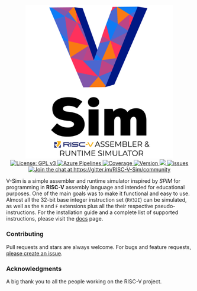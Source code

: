 <p align="center">
  <img src="./docs/assets/images/logo.png" alt="V-Sim" width="400"><br>
  <a href="https://github.com/andrescv/V-Sim/blob/master/LICENSE">
    <img src="https://img.shields.io/badge/License-GPL%20v3-blue.svg" alt="License: GPL v3">
  </a>
  <a href="https://dev.azure.com/andrescv/V-Sim">
    <img src="https://dev.azure.com/andrescv/andrescv/_apis/build/status/andrescv.V-Sim?branchName=master" alt="Azure Pipelines">
  </a>
  <a href="https://dev.azure.com/andrescv/V-Sim">
    <img src="https://img.shields.io/azure-devops/coverage/andrescv/V-Sim/3.svg" alt="Coverage" />
  </a>
  <a href="https://github.com/andrescv/V-Sim/releases">
    <img src="https://img.shields.io/github/release/andrescv/V-Sim/all.svg" alt="Version">
  </a>
  <a href="https://github.com/andrescv/V-Sim/releases">
    <img src="https://img.shields.io/github/downloads/andrescv/V-Sim/total.svg">
  </a>
  <a href="https://github.com/andrescv/V-Sim/issues">
    <img src="https://img.shields.io/github/issues/andrescv/V-Sim.svg" alt="issues" />
  </a>
  <a href="https://gitter.im/RISC-V-Sim/community">
    <img src="https://badges.gitter.im/RISC-V-Sim/community.svg" alt="Join the chat at https://gitter.im/RISC-V-Sim/community">
  </a>
</p>

V-Sim is a simple assembler and runtime simulator inspired by _SPIM_ for programming in **RISC-V** assembly language and intended for educational purposes. One of the main goals was to make it functional and easy to use. Almost all the 32-bit base integer instruction set (`RV32I`) can be simulated, as well as the `M` and `F` extensions plus all the their respective pseudo-instructions. For the installation guide and a complete list of supported instructions, please visit the [docs](https://andrescv.github.io/V-Sim/) page.

### Contributing

Pull requests and stars are always welcome. For bugs and feature requests, [please create an issue](https://github.com/andrescv/VSim/issues/new).

### Acknowledgments

A big thank you to all the people working on the RISC-V project.
